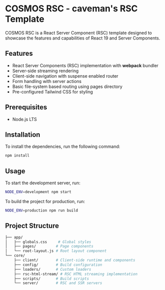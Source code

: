 # COSMOS RSC - caveman's RSC Template

COSMOS RSC is a React Server Component (RSC) template designed to showcase the features and capabilities of React 19 and Server Components.

## Features

- React Server Components (RSC) implementation with **webpack** bundler
- Server-side streaming rendering
- Client-side navigation with suspense enabled router
- Form handling with server actions
- Basic file-system based routing using pages directory
- Pre-configured Tailwind CSS for styling

## Prerequisites

- Node.js LTS

## Installation

To install the dependencies, run the following command:

```sh
npm install
```

## Usage

To start the development server, run:

```sh
NODE_ENV=development npm start
```

To build the project for production, run:

```sh
NODE_ENV=production npm run build
```

## Project Structure

```sh
├── app/
│   ├── globals.css     # Global styles
│   ├── pages/         # Page components
│   └── root-layout.js # Root layout component
└── core/
    ├── client/        # Client-side runtime and components
    ├── config/        # Build configuration
    ├── loaders/       # Custom loaders
    ├── rsc-html-stream/ # RSC HTML streaming implementation
    ├── scripts/       # Build scripts
    └── server/        # RSC and SSR servers
```
